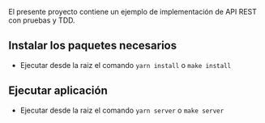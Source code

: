 El presente proyecto contiene un ejemplo de implementación de API REST con pruebas y TDD.

## Instalar los paquetes necesarios
- Ejecutar desde la raiz el comando `yarn install` o `make install`

## Ejecutar aplicación
- Ejecutar desde la raiz el comando `yarn server` o `make server`
